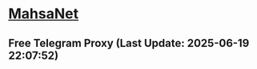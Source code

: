 
# [MahsaNet](https://t.me/mahsa_net)
## Free Telegram Proxy (Last Update: 2025-06-19 22:07:52)

    
